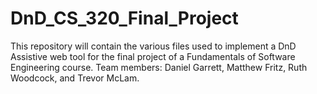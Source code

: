 # DnD_CS_320_Final_Project
This repository will contain the various files used to implement a DnD Assistive web tool for the final project of a Fundamentals of Software Engineering course. Team members: Daniel Garrett, Matthew Fritz, Ruth Woodcock, and Trevor McLam.

